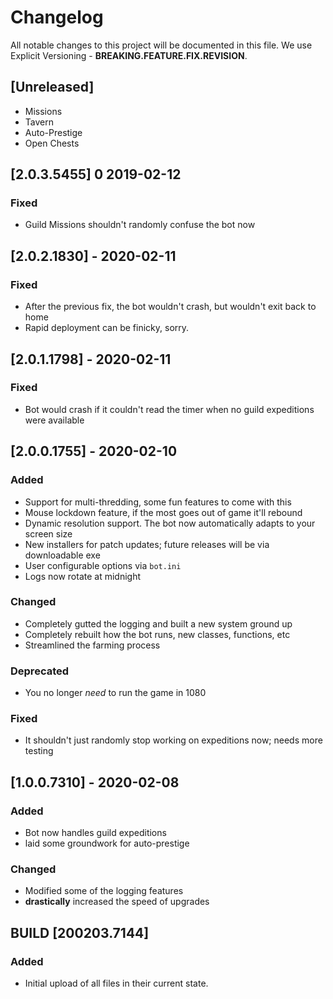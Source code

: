 # Changelog
All notable changes to this project will be documented in this file. We use Explicit Versioning - **BREAKING.FEATURE.FIX.REVISION**.

## [Unreleased]
- Missions
- Tavern
- Auto-Prestige
- Open Chests

## [2.0.3.5455] 0 2019-02-12
### Fixed
- Guild Missions shouldn't randomly confuse the bot now

## [2.0.2.1830] - 2020-02-11
### Fixed
- After the previous fix, the bot wouldn't crash, but wouldn't exit back to home
- Rapid deployment can be finicky, sorry.

## [2.0.1.1798] - 2020-02-11
### Fixed
- Bot would crash if it couldn't read the timer when no guild expeditions were available

## [2.0.0.1755] - 2020-02-10
### Added
- Support for multi-thredding, some fun features to come with this
- Mouse lockdown feature, if the most goes out of game it'll rebound
- Dynamic resolution support. The bot now automatically adapts to your screen size
- New installers for patch updates; future releases will be via downloadable exe
- User configurable options via `bot.ini`
- Logs now rotate at midnight
### Changed
- Completely gutted the logging and built a new system ground up
- Completely rebuilt how the bot runs, new classes, functions, etc
- Streamlined the farming process
### Deprecated
- You no longer *need* to run the game in 1080
### Fixed
- It shouldn't just randomly stop working on expeditions now; needs more testing

## [1.0.0.7310] - 2020-02-08
### Added
- Bot now handles guild expeditions
- laid some groundwork for auto-prestige
### Changed
- Modified some of the logging features
- **drastically** increased the speed of upgrades

## BUILD [200203.7144]
### Added
- Initial upload of all files in their current state.